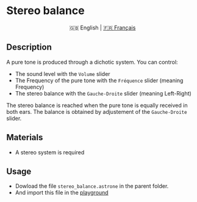 # Stereo balance

<p align="center">
  <span>🇬🇧 English</span> |
  <a href="https://github.com/Jerboas86/astrone-feedback/tree/master/examples/stereo_balance">🇫🇷 Français</a>
</p>

## Description

A pure tone is produced through a dichotic system. You can control:

- The sound level with the `Volume` slider
- The Frequency of the pure tone with the `Fréquence` slider (meaning Frequency)
- The stereo balance with the `Gauche-Droite` slider (meaning Left-Right)

The stereo balance is reached when the pure tone is equally received in both ears. The balance is obtained by adjustement of the `Gauche-Droite` slider.

## Materials

- A stereo system is required

## Usage

- Dowload the file `stereo_balance.astrone` in the parent folder.
- And import this file in the [playground](https://www.astrone.app/playground)
